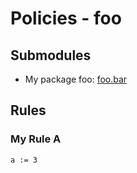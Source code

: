 # Policies - foo

## Submodules

* My package foo: [foo.bar](bar.md)

## Rules

### My Rule A

```opa
a := 3
```
